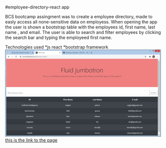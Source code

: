 #employee-directory-react app

BCS bootcamp assingment was to create a employee directory, made to easly access all none-sensitive data on employess. When opening the app the user is shown a bootstrap table with the  employees id, first name, last name , and email. The user is able to search and filter  employees by clicking the search bar and typing the  employeed first name. 

Technologies used
*js react
*bootstrap framework
![screenshot](./assets/images/uno.png)
[this is the link to the page](https://wilmer88.github.io/directory-react/)
